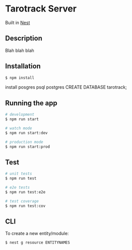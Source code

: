 # Tarotrack Server

Built in [Nest](https://github.com/nestjs/nest) 

## Description

Blah blah blah

## Installation

```bash
$ npm install
```

install posgres
psql postgres
CREATE DATABASE tarotrack;

## Running the app

```bash
# development
$ npm run start

# watch mode
$ npm run start:dev

# production mode
$ npm run start:prod
```

## Test

```bash
# unit tests
$ npm run test

# e2e tests
$ npm run test:e2e

# test coverage
$ npm run test:cov
```

## CLI

To create a new entity/module:

```bash
$ nest g resource ENTITYNAMES
```
